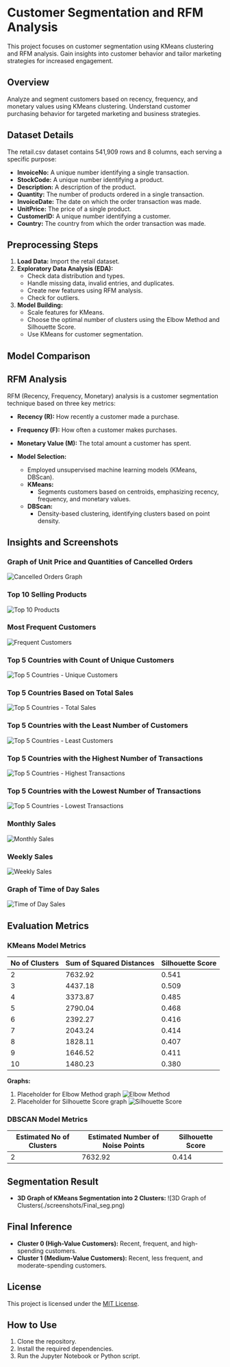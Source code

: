 # Customer Segmentation and RFM Analysis

This project focuses on customer segmentation using KMeans clustering and RFM analysis. Gain insights into customer behavior and tailor marketing strategies for increased engagement.

## Overview

Analyze and segment customers based on recency, frequency, and monetary values using KMeans clustering. Understand customer purchasing behavior for targeted marketing and business strategies.

## Dataset Details

The retail.csv dataset contains 541,909 rows and 8 columns, each serving a specific purpose:

- **InvoiceNo:** A unique number identifying a single transaction.
- **StockCode:** A unique number identifying a product.
- **Description:** A description of the product.
- **Quantity:** The number of products ordered in a single transaction.
- **InvoiceDate:** The date on which the order transaction was made.
- **UnitPrice:** The price of a single product.
- **CustomerID:** A unique number identifying a customer.
- **Country:** The country from which the order transaction was made.

## Preprocessing Steps

1. **Load Data:** Import the retail dataset.
2. **Exploratory Data Analysis (EDA):**
   - Check data distribution and types.
   - Handle missing data, invalid entries, and duplicates.
   - Create new features using RFM analysis.
   - Check for outliers.
3. **Model Building:**
   - Scale features for KMeans.
   - Choose the optimal number of clusters using the Elbow Method and Silhouette Score.
   - Use KMeans for customer segmentation.

## Model Comparison 

## RFM Analysis

RFM (Recency, Frequency, Monetary) analysis is a customer segmentation technique based on three key metrics:
- **Recency (R):** How recently a customer made a purchase.
- **Frequency (F):** How often a customer makes purchases.
- **Monetary Value (M):** The total amount a customer has spent.

- **Model Selection:**
  - Employed unsupervised machine learning models (KMeans, DBScan).
  - **KMeans:**
    - Segments customers based on centroids, emphasizing recency, frequency, and monetary values.
  - **DBScan:**
    - Density-based clustering, identifying clusters based on point density.

## Insights and Screenshots

### Graph of Unit Price and Quantities of Cancelled Orders
![Cancelled Orders Graph](./screenshots/cancelled_orders_graph.png)

### Top 10 Selling Products
![Top 10 Products](./screenshots/top_10_products.png)

### Most Frequent Customers
![Frequent Customers](./screenshots/frequent_customers.png)

### Top 5 Countries with Count of Unique Customers
![Top 5 Countries - Unique Customers](./screenshots/top_5_countries_unique_customers.png)

### Top 5 Countries Based on Total Sales
![Top 5 Countries - Total Sales](./screenshots/top_5_countries_total_sales.png)

### Top 5 Countries with the Least Number of Customers
![Top 5 Countries - Least Customers](./screenshots/top_5_countries_least_customers.png)

### Top 5 Countries with the Highest Number of Transactions
![Top 5 Countries - Highest Transactions](./screenshots/top_5_countries_highest_transactions.png)

### Top 5 Countries with the Lowest Number of Transactions
![Top 5 Countries - Lowest Transactions](./screenshots/top_5_countries_lowest_transactions.png)

### Monthly Sales
![Monthly Sales](./screenshots/monthly_sales.png)

### Weekly Sales
![Weekly Sales](./screenshots/weekly_sales.png)

### Graph of Time of Day Sales
![Time of Day Sales](./screenshots/time_of_day_sales.png)

## Evaluation Metrics

### KMeans Model Metrics

| No of Clusters | Sum of Squared Distances | Silhouette Score |
| -------------- | ------------------------ | ----------------- |
| 2              | 7632.92                  | 0.541             |
| 3              | 4437.18                  | 0.509             |
| 4              | 3373.87                  | 0.485             |
| 5              | 2790.04                  | 0.468             |
| 6              | 2392.27                  | 0.416             |
| 7              | 2043.24                  | 0.414             |
| 8              | 1828.11                  | 0.407             |
| 9              | 1646.52                  | 0.411             |
| 10             | 1480.23                  | 0.380             |

**Graphs:**
1. Placeholder for Elbow Method graph
![Elbow Method](./screenshots/elbow_method.png)
2. Placeholder for Silhouette Score graph
![Silhouette Score](./screenshots/silhouette_score.png)

### DBSCAN Model Metrics

| Estimated No of Clusters | Estimated Number of Noise Points | Silhouette Score |
| ------------------------- | -------------------------------- | ----------------- |
| 2                         | 7632.92                            | 0.414             |



## Segmentation Result

- **3D Graph of KMeans Segmentation into 2 Clusters:**
![3D Graph of Clusters(./screenshots/Final_seg.png)


## Final Inference

  - **Cluster 0 (High-Value Customers):** Recent, frequent, and high-spending customers.
  - **Cluster 1 (Medium-Value Customers):** Recent, less frequent, and moderate-spending customers.

## License

This project is licensed under the [MIT License](LICENSE).

## How to Use

1. Clone the repository.
2. Install the required dependencies.
3. Run the Jupyter Notebook or Python script.
